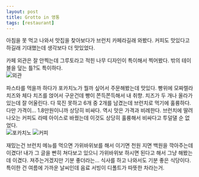 ```yaml
---
layout: post
title: Grotto in 영통
tags: [restaurant]
---
```

아침을 못 먹고 나와서 맛집을 찾아보다가 브런치 카페라길래 와봤다. 커피도 맛있다고 하길래 기대했는데 생각보다 더 맛있었다.     

카페 외관은 잘 안찍는데 그루토라고 적힌 나무 디자인이 특이해서 찍어봤다. 밖의 테이블을 덮는 틀?도 특이하다.        
![외관](https://lh3.googleusercontent.com/-mxNcTeS8KP4/VzaSAHGGe1I/AAAAAAAAArk/njmS9Jq-KuIVlH2o1N8asmUX_wGnDvCOwCHM/s1280/upload_-1)

파스타를 먹을까 하다가 포카치노가 뭘까 싶어서 주문해봤는데 맛있다. 빵위에 모짜렐라 치즈와 체다 치즈를 얹어서 구운건데 빵이 쫀득쫀득해서 내 취향. 치즈가 두 개나 올라가 있는데 잘 어울린다. 다 묵진 못하고 6개 중 2개를 남겼는데 브런치로 먹기에 훌륭하다. 다만 가격이... 1.8만원이니까 상당히 비싸다. 역시 맛은 가격과 비례한다. 브런치에 딸려 나오는 커피도 라떼 아이스로 바꿨는데 이것도 상당히 훌륭해서 비싸다고 투덜댈 순 없었다.        
![포카치노](https://lh3.googleusercontent.com/-WIJsPV_CAoo/VzaR-San4BI/AAAAAAAAArk/SStouFYrrXo5offT-dgez9gCW6l16CNXQCHM/s1280/upload_-1)
![커피](https://lh3.googleusercontent.com/-f8UPmlnk4bw/VzaR_O0TfeI/AAAAAAAAArk/kO4cBPnNK_43LC_Dr8mPyG4bPetTQ1uYgCHM/s1280/upload_-1)

재밌는건 브런치 메뉴를 먹으면 가위바위보를 해서 이기면 천원 지면 백원을 깍아주는데 이겼다! 내가 그 글을 빤히 쳐다보고 있으니 가위바위보 하시면 된다고 해서 그냥 해봤는데 이겼다. 져주는거겠지만 기분 좋더라는... 식사를 하고 나와서도 기분 좋은 식당이다. 특이한 건 여름에 가까운 날씨인데 음료 서빙이 디폴트가 따뜻한 차라는거.